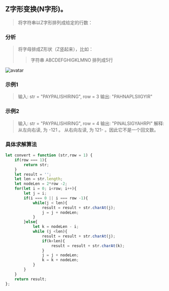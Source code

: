 
## Z字形变换(N字形)。
> 将字符串以Z字形排列成给定的行数：   

### 分析
> 将字母排成Z形状（Z竖起来），比如：
>> 字符串 ABCDEFGHIGKLMNO 排列成5行


![avatar](https://raw.githubusercontent.com/chenqf/technical-summary/master/src/leetCode/6.convert/img.png)


### 示例1
> 输入:  str = "PAYPALISHIRING", row = 3
> 输出: "PAHNAPLSIIGYIR"
### 示例2
> 输入: str = "PAYPALISHIRING", row = 4
> 输出: "PINALSIGYAHRPI"
> 解释: 从左向右读, 为 -121 。 从右向左读, 为 121- 。因此它不是一个回文数。



### 具体求解算法
```javascript 1.8
let convert = function (str,row = 1) {
    if(row === 1){
        return str;
    }
    let result = '';
    let len = str.length;
    let nodeLen = 2*row -2;
    for(let i = 0; i<row; i++){
        let j = i;
        if(i === 0 || i === row -1){
            while(j < len){
                result = result + str.charAt(j);
                j = j + nodeLen;
            }
        }else{
            let k = nodeLen - i;
            while (j <len){
                result = result + str.charAt(j);
                if(k<len){
                    result = result + str.charAt(k);
                }
                j = j + nodeLen;
                k = k + nodeLen;
            }
        }
    }
    return result;
};
```
